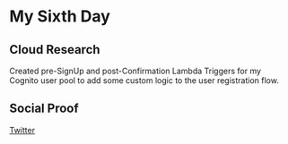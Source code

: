 # My Sixth Day

## Cloud Research
Created pre-SignUp and post-Confirmation Lambda Triggers for my Cognito user pool to add some custom logic to the user registration flow.

## Social Proof

[Twitter](https://twitter.com/ThisIsTeee/status/1305734746673041409?s=20)
